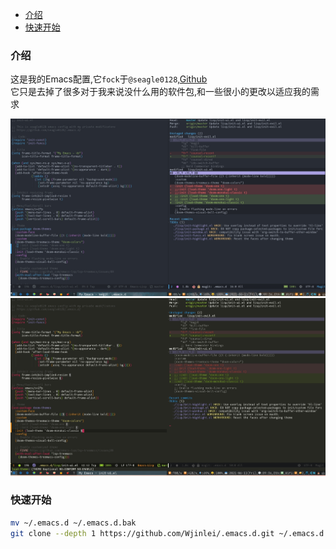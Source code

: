 <!-- TOC GFM -->

- [介绍](#介绍)
- [快速开始](#快速开始)

<!-- /TOC -->

### 介绍
这是我的Emacs配置,它`fock`于`@seagle0128`,[Github](https://github.com/seagle0128/.emacs.d)<br/>
它只是去掉了很多对于我来说没什么用的软件包,和一些很小的更改以适应我的需求

![preview0](./preview0.jpg)
![preview1](./preview1.jpg)

### 快速开始
```bash
mv ~/.emacs.d ~/.emacs.d.bak
git clone --depth 1 https://github.com/Wjinlei/.emacs.d.git ~/.emacs.d
```
